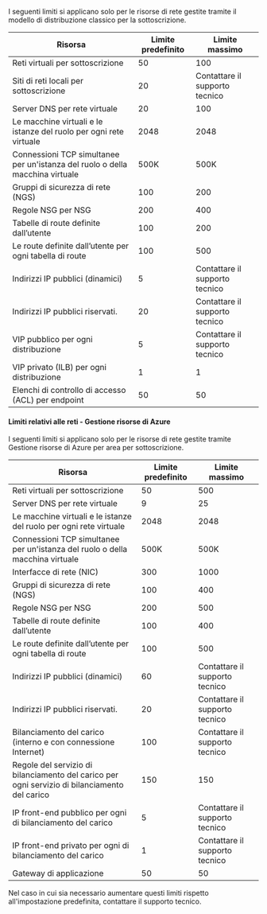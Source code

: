 I seguenti limiti si applicano solo per le risorse di rete gestite tramite il modello di distribuzione classico per la sottoscrizione.

Risorsa| Limite predefinito | Limite massimo
--- | --- | --- 
Reti virtuali per sottoscrizione | 50 | 100
Siti di reti locali per sottoscrizione | 20 | Contattare il supporto tecnico
Server DNS per rete virtuale | 20 | 100
Le macchine virtuali e le istanze del ruolo per ogni rete virtuale | 2048 | 2048
Connessioni TCP simultanee per un'istanza del ruolo o della macchina virtuale | 500K | 500K 
Gruppi di sicurezza di rete (NGS) | 100 | 200
Regole NSG per NSG | 200 | 400
Tabelle di route definite dall’utente | 100 | 200
Le route definite dall’utente per ogni tabella di route | 100 | 500
Indirizzi IP pubblici (dinamici) | 5 | Contattare il supporto tecnico
Indirizzi IP pubblici riservati. | 20 | Contattare il supporto tecnico
VIP pubblico per ogni distribuzione | 5 | Contattare il supporto tecnico
VIP privato (ILB) per ogni distribuzione | 1 | 1
Elenchi di controllo di accesso (ACL) per endpoint | 50 | 50


#### Limiti relativi alle reti - Gestione risorse di Azure

I seguenti limiti si applicano solo per le risorse di rete gestite tramite Gestione risorse di Azure per area per sottoscrizione.

Risorsa| Limite predefinito | Limite massimo
--- | --- | ---
Reti virtuali per sottoscrizione | 50 | 500
Server DNS per rete virtuale | 9 | 25
Le macchine virtuali e le istanze del ruolo per ogni rete virtuale | 2048 | 2048
Connessioni TCP simultanee per un'istanza del ruolo o della macchina virtuale | 500K |500K
Interfacce di rete (NIC) | 300 | 1000
Gruppi di sicurezza di rete (NGS) | 100 | 400
Regole NSG per NSG | 200 | 500
Tabelle di route definite dall’utente | 100 | 400
Le route definite dall’utente per ogni tabella di route | 100 | 500
Indirizzi IP pubblici (dinamici) | 60 | Contattare il supporto tecnico
Indirizzi IP pubblici riservati. | 20 | Contattare il supporto tecnico
Bilanciamento del carico (interno e con connessione Internet) | 100 | Contattare il supporto tecnico
Regole del servizio di bilanciamento del carico per ogni servizio di bilanciamento del carico | 150 | 150
IP front-end pubblico per ogni di bilanciamento del carico | 5 | Contattare il supporto tecnico
IP front-end privato per ogni di bilanciamento del carico | 1 | Contattare il supporto tecnico
Gateway di applicazione | 50 | 50

Nel caso in cui sia necessario aumentare questi limiti rispetto all'impostazione predefinita, contattare il supporto tecnico.

<!---HONumber=AcomDC_0224_2016-->